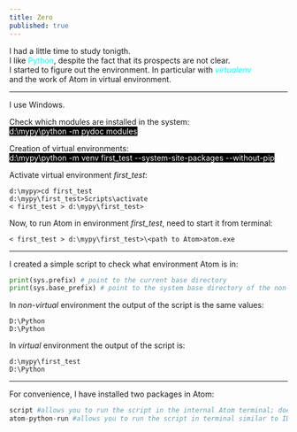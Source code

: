 ```yaml
---
title: Zero
published: true
---
```

I had a little time to study tonigth.  
I like <font color=cyan>Python</font>, despite the fact that its prospects are not clear.  
I started to figure out the environment. In particular with <font color=cyan>*virtualenv*</font>  
and the work of Atom in virtual environment.  
* * *
I use Windows.

Check which modules are installed in the system:  
<font style="color:white; background:black">d:\mypy\python -m pydoc modules
</font>

Creation of virtual environments:  
<font style="color:white; background:black">d:\mypy\python -m venv first_test --system-site-packages --without-pip</font>

Activate virtual environment *first_test*:
```
d:\mypy>cd first_test  
d:\mypy\first_test>Scripts\activate  
< first_test > d:\mypy\first_test>  
```
Now, to run Atom in environment *first_test*, need to start it from terminal:  
```
< first_test > d:\mypy\first_test>\<path to Atom>atom.exe
```
* * *
I created a simple script to check what environment Atom is in:
```python
print(sys.prefix) # point to the current base directory
print(sys.base_prefix) # point to the system base directory of the non-virtual environment
```
In *non-virtual* environment the output of the script is the same values:  
```
D:\Python  
D:\Python
```

In *virtual* environment the output of the script is:  
```
d:\mypy\first_test  
D:\Python
```
* * *
For convenience, I have installed two packages in Atom:  
``` python
script #allows you to run the script in the internal Atom terminal; doesn't support console input  
atom-python-run #allows you to run the script in terminal similar to IDLE-terminal; support console input
```

